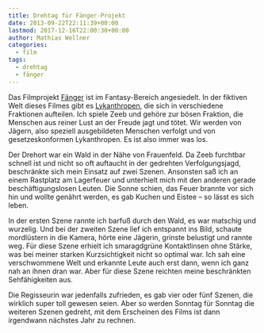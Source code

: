 ```yaml
---
title: Drehtag für Fänger-Projekt
date: 2013-09-22T22:11:39+00:00
lastmod: 2017-12-16T22:00:30+00:00
author: Mathias Wellner
categories:
  - film
tags:
  - drehtag
  - fänger
---
```

Das Filmprojekt [Fänger](https://www.facebook.com/pages/F%C3%A4nger/580790578616687?fref=ts) ist im Fantasy-Bereich angesiedelt. In der fiktiven Welt dieses Filmes gibt es [Lykanthropen](http://de.wikipedia.org/wiki/Lykanthropie), die sich in verschiedene Fraktionen aufteilen. Ich spiele Zeeb und gehöre zur bösen Fraktion, die Menschen aus reiner Lust an der Freude jagt und tötet. Wir werden von Jägern, also speziell ausgebildeten Menschen verfolgt und von gesetzeskonformen Lykanthropen. Es ist also immer was los. 

Der Drehort war ein Wald in der Nähe von Frauenfeld. Da Zeeb furchtbar schnell ist und nicht so oft auftaucht in der gedrehten Verfolgungsjagd, beschränkte sich mein Einsatz auf zwei Szenen. Ansonsten saß ich an einem Rastplatz am Lagerfeuer und unterhielt mich mit den anderen gerade beschäftigungslosen Leuten. Die Sonne schien, das Feuer brannte vor sich hin und wollte genährt werden, es gab Kuchen und Eistee &ndash; so lässt es sich leben. 

In der ersten Szene rannte ich barfuß durch den Wald, es war matschig und wurzelig. Und bei der zweiten Szene lief ich entspannt ins Bild, schaute mordlüstern in die Kamera, hörte eine Jägerin, grinste belustigt und rannte weg. Für diese Szene erhielt ich smaragdgrüne Kontaktlinsen ohne Stärke, was bei meiner starken Kurzsichtigkeit nicht so optimal war. Ich sah eine verschwommene Welt und erkannte Leute auch erst dann, wenn ich ganz nah an ihnen dran war. Aber für diese Szene reichten meine beschränkten Sehfähigkeiten aus. 

Die Regisseurin war jedenfalls zufrieden, es gab vier oder fünf Szenen, die wirklich super toll gewesen seien. Aber so werden Sonntag für Sonntag die weiteren Szenen gedreht, mit dem Erscheinen des Films ist dann irgendwann nächstes Jahr zu rechnen.